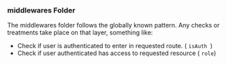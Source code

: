 ### **middlewares** Folder

The middlewares folder follows the globally known pattern. 
Any checks or treatments take place on that layer, something like:

- Check if user is authenticated to enter in requested route. ( `isAuth `)
- Check if user authenticated has access to requested resource ( `role`)